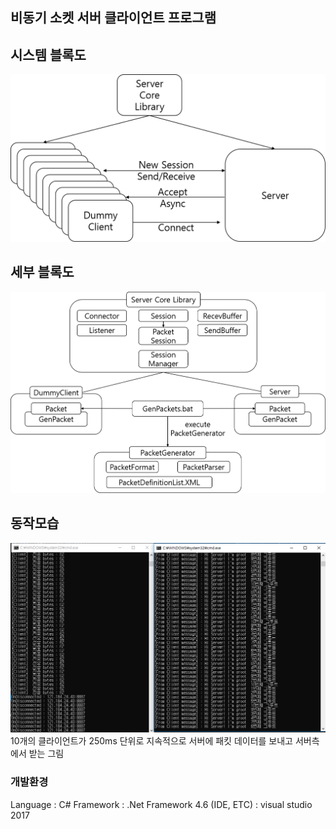 ## 비동기 소켓 서버 클라이언트 프로그램

## 시스템 블록도
![screenshot](Block_1.png)


## 세부 블록도
![screanshot](Block_2.png)

## 동작모습
![screanshot](result.png)
10개의 클라이언트가 250ms 단위로 지속적으로
서버에 패킷 데이터를 보내고 서버측에서 받는 그림

### 개발환경
Language : C#
Framework : .Net Framework 4.6
(IDE, ETC) : visual studio 2017
